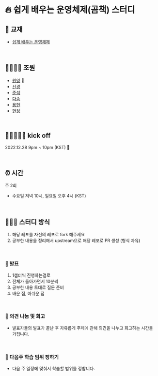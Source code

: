 # 🔥 쉽게 배우는 운영체제(곰책) 스터디

## 📖 교재

- [쉽게 배우는 운영체제](https://product.kyobobook.co.kr/detail/S000001743685)

<br>

## 👨‍👩‍👦‍👦 조원

- [원영](https://github.com/yooveloper) 🙈
- [선경](https://github.com/seongyeong826)
- [준석](https://github.com/frost0807)
- [다솜](https://github.com/babybeb)
- [용현](https://github.com/dragonappear)
- [현정](https://github.com/MakeIt2sy)

<br>

## 🏃🏽‍♀️🏃‍♂️ kick off

2022.12.28 9pm ~ 10pm (KST) 🎄

<br>

## ⏰ 시간

주 2회

- 수요일 저녁 10시, 일요일 오후 4시 (KST)

<br>

## 👩🏻‍💻 스터디 방식

1. 해당 레포를 자신의 레포로 fork 해주세요
2. 공부한 내용을 정리해서 upstream으로 해당 레포로 PR 생성 (형식 자유)

<br>

### 💬 발표

1. 1챕터씩 진행하는걸로
2. 전체가 돌아가면서 10분씩
3. 공부한 내용 토대로 질문 준비
4. 배운 점, 아쉬운 점

<br>

### 🤔 의견 나눔 및 회고

- 발표자들의 발표가 끝난 후 자유롭게 주제에 관해 의견을 나누고 회고하는 시간을 가집니다.

<br>

### 🎯 다음주 학습 범위 정하기

- 다음 주 일정에 맞춰서 학습할 범위를 정합니다.
